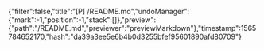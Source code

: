 {"filter":false,"title":"[P] /README.md","undoManager":{"mark":-1,"position":-1,"stack":[]},"preview":{"path":"/README.md","previewer":"previewMarkdown"},"timestamp":1565784652170,"hash":"da39a3ee5e6b4b0d3255bfef95601890afd80709"}